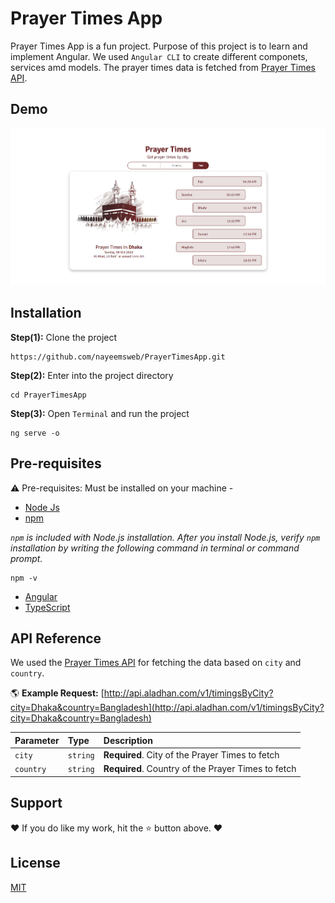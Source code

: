 # Prayer Times App

Prayer Times App is a fun project. Purpose of this project is to learn and implement Angular. We used `Angular CLI` to create different componets, services amd models. The prayer times data is fetched from [Prayer Times API](https://aladhan.com/prayer-times-api).

## Demo

<img src="./utilities/images/PrayerTimesDemo.png">

</br>

## Installation

**Step(1):** Clone the project
```
https://github.com/nayeemsweb/PrayerTimesApp.git
```

**Step(2):** Enter into the project directory
```
cd PrayerTimesApp
```

**Step(3):** Open `Terminal` and run the project
```
ng serve -o
```

## Pre-requisites

⚠️ Pre-requisites: Must be installed on your machine - 
- [Node Js](https://nodejs.org/en/)
- [npm](https://docs.npmjs.com/downloading-and-installing-node-js-and-npm)

_`npm` is included with Node.js installation. After you install Node.js, verify `npm` installation by writing the following command in terminal or command prompt._
```
npm -v
```
- [Angular](https://angular.io/)
- [TypeScript](https://www.typescriptlang.org/)

## API Reference

We used the [Prayer Times API](https://aladhan.com/prayer-times-api) for fetching the data based on `city` and `country`.

🌎 **Example Request:** [http://api.aladhan.com/v1/timingsByCity?city=Dhaka&country=Bangladesh](http://api.aladhan.com/v1/timingsByCity?city=Dhaka&country=Bangladesh)

| Parameter | Type     | Description                       |
| :-------- | :------- | :-------------------------------- |
| `city`      | `string` | **Required**. City of the Prayer Times to fetch |
| `country`      | `string` | **Required**. Country of the Prayer Times to fetch |

## Support

❤️ If you do like my work, hit the ⭐️ button above. ❤️

## License

[MIT](https://choosealicense.com/licenses/mit/)
